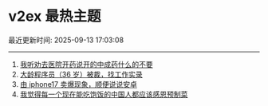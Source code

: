 # v2ex 最热主题

最近更新时间: 2025-09-13 17:03:08

--- 
1. [我听劝去医院开药说开的中成药什么的不要](https://www.v2ex.com/t/1158921) 
2. [大龄程序员（36 岁）被裁，找工作实录](https://www.v2ex.com/t/1158933) 
3. [由 iphone17 卖爆现象，顺便说说安卓](https://www.v2ex.com/t/1158934) 
4. [我觉得每一个现在能吃饱饭的中国人都应该感恩预制菜](https://www.v2ex.com/t/1158968) 
